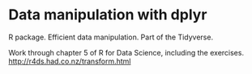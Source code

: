 # Data manipulation with dplyr
R package. Efficient data manipulation. Part of the Tidyverse.

Work through chapter 5 of R for Data Science, including the exercises.\
http://r4ds.had.co.nz/transform.html
